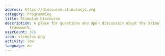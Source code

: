 ```yaml
---
address: https://discourse.stimulusjs.org
category: Programming
title: Stimulus Discourse
description: A place for questions and open discussion about the Stimulus JavaScript
  framework.
userCount: 376
icon: stimulus.png
activity: low
language: en
---
```

